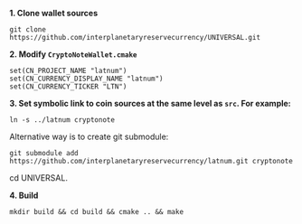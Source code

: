 **1. Clone wallet sources**

```
git clone https://github.com/interplanetaryreservecurrency/UNIVERSAL.git
```

**2. Modify `CryptoNoteWallet.cmake`**
 
```
set(CN_PROJECT_NAME "latnum")
set(CN_CURRENCY_DISPLAY_NAME "latnum")
set(CN_CURRENCY_TICKER "LTN")
```

**3. Set symbolic link to coin sources at the same level as `src`. For example:**

```
ln -s ../latnum cryptonote
```

Alternative way is to create git submodule:

```
git submodule add https://github.com/interplanetaryreservecurrency/latnum.git cryptonote
```

cd UNIVERSAL.

**4. Build**

```
mkdir build && cd build && cmake .. && make
```
